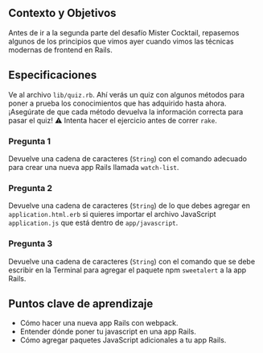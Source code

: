 ## Contexto y Objetivos

Antes de ir a la segunda parte del desafío Mister Cocktail, repasemos algunos de los principios que vimos ayer cuando vimos las técnicas modernas de frontend en Rails.

## Especificaciones

Ve al archivo `lib/quiz.rb`. Ahí verás un quiz con algunos métodos para poner a prueba los conocimientos que has adquirido hasta ahora.¡Asegúrate de que cada método devuelva la información correcta para pasar el quiz!
⚠️ Intenta hacer el ejercicio antes de correr `rake`.

### Pregunta 1

Devuelve una cadena de caracteres (`String`) con el comando adecuado para crear una nueva app Rails llamada `watch-list`.

### Pregunta 2

Devuelve una cadena de caracteres (`String`) de lo que debes agregar en `application.html.erb` si quieres importar el archivo JavaScript `application.js` que está dentro de `app/javascript`.

### Pregunta 3

Devuelve una cadena de caracteres (`String`) con el comando que se debe escribir en la Terminal para agregar el paquete npm `sweetalert` a la app Rails.

## Puntos clave de aprendizaje

- Cómo hacer una nueva app Rails con webpack.
- Entender dónde poner tu javascript en una app Rails.
- Cómo agregar paquetes JavaScript adicionales a tu app Rails.
